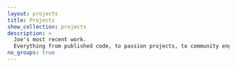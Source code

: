 ```yaml
---
layout: projects
title: Projects
show_collection: projects
description: >
  Joe's most recent work. 
  Everything from published code, to passion projects, to community engagement. 
no_groups: true
---
```

